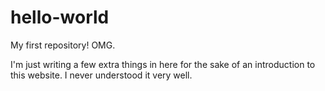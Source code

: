 # hello-world

My first repository! OMG.

I'm just writing a few extra things in here for the sake of an introduction to this website. I never understood it very well.
